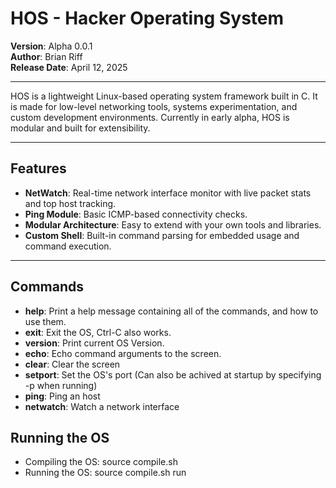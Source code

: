 # HOS - Hacker Operating System

**Version**: Alpha 0.0.1  
**Author**: Brian Riff  
**Release Date**: April 12, 2025

---

HOS is a lightweight Linux-based operating system framework built in C.
It is made for low-level networking tools, systems experimentation, and custom development environments. Currently in early alpha, HOS is modular and built for extensibility.

---

## Features

- **NetWatch**: Real-time network interface monitor with live packet stats and top host tracking.
- **Ping Module**: Basic ICMP-based connectivity checks.
- **Modular Architecture**: Easy to extend with your own tools and libraries.
- **Custom Shell**: Built-in command parsing for embedded usage and command execution.

---

## Commands
- **help**:
  Print a help message containing all of the commands, and how to use them.
- **exit**:
  Exit the OS, Ctrl-C also works.
- **version**:
  Print current OS Version.
- **echo**:
  Echo command arguments to the screen.
- **clear**:
  Clear the screen
- **setport**:
  Set the OS's port (Can also be achived at startup by specifying -p <port> when running)
- **ping**:
  Ping an host
- **netwatch**:
  Watch a network interface

## Running the OS
- Compiling the OS:
  source compile.sh
- Running the OS:
  source compile.sh run
